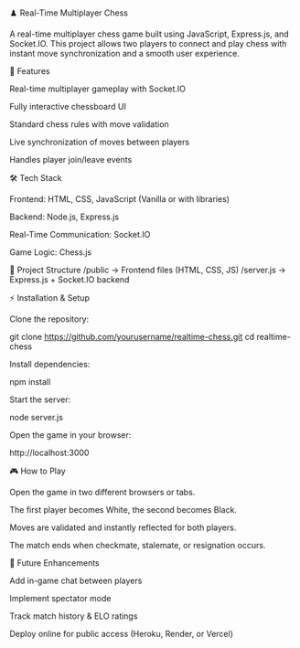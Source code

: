 ♟️ Real-Time Multiplayer Chess

A real-time multiplayer chess game built using JavaScript, Express.js, and Socket.IO.
This project allows two players to connect and play chess with instant move synchronization and a smooth user experience.

🚀 Features

Real-time multiplayer gameplay with Socket.IO

Fully interactive chessboard UI

Standard chess rules with move validation

Live synchronization of moves between players

Handles player join/leave events

🛠️ Tech Stack

Frontend: HTML, CSS, JavaScript (Vanilla or with libraries)

Backend: Node.js, Express.js

Real-Time Communication: Socket.IO

Game Logic: Chess.js

📂 Project Structure
/public       → Frontend files (HTML, CSS, JS)
/server.js    → Express.js + Socket.IO backend

⚡ Installation & Setup

Clone the repository:

git clone https://github.com/yourusername/realtime-chess.git
cd realtime-chess


Install dependencies:

npm install


Start the server:

node server.js


Open the game in your browser:

http://localhost:3000

🎮 How to Play

Open the game in two different browsers or tabs.

The first player becomes White, the second becomes Black.

Moves are validated and instantly reflected for both players.

The match ends when checkmate, stalemate, or resignation occurs.

🔮 Future Enhancements

Add in-game chat between players

Implement spectator mode

Track match history & ELO ratings

Deploy online for public access (Heroku, Render, or Vercel)
